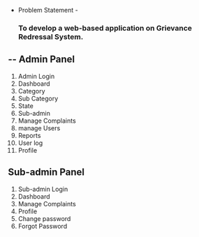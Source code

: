 - Problem Statement -
  ### To develop a web-based application on Grievance Redressal System.
--
Admin Panel
  --
  1. Admin Login                       
  2. Dashboard
  3. Category
  4. Sub Category
  5. State
  6. Sub-admin
  7. Manage Complaints
  8. manage Users
  9. Reports
  10. User log
  11. Profile

Sub-admin Panel
--
  1. Sub-admin Login
  2. Dashboard
  3. Manage Complaints
  4. Profile
  5. Change password
  6. Forgot Password
    


